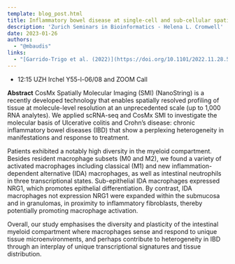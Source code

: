 ```yaml
---
template: blog_post.html
title: Inflammatory bowel disease at single-cell and sub-cellular spatial resolution
description: 'Zurich Seminars in Bioinformatics - Helena L. Cromwell'
date: 2023-01-26
authors:
  - "@mbaudis"
links:
  - "[Garrido-Trigo et al. (2022)](https://doi.org/10.1101/2022.11.28.518139)"
---
```


* 12:15 UZH Irchel Y55-l-06/08 and ZOOM Call

**Abstract** CosMx Spatially Molecular Imaging (SMI) (NanoString) is a recently developed technology that enables spatially resolved profiling of tissue at molecule-level resolution at an unprecedented scale (up to 1,000 RNA analytes). We applied scRNA-seq and CosMx SMI to investigate the molecular basis of Ulcerative colitis and Crohn’s disease: chronic inflammatory bowel diseases (IBD) that show a perplexing heterogeneity in manifestations and response to treatment.<!--more-->

Patients exhibited a notably high diversity in the myeloid compartment. Besides resident macrophage subsets (M0 and M2), we found a variety of activated macrophages including classical (M1) and new inflammation-dependent alternative (IDA) macrophages, as well as intestinal neutrophils in three transcriptional states. Sub-epithelial IDA macrophages expressed NRG1, which promotes epithelial differentiation. By contrast, IDA macrophages not expression NRG1 were expanded within the submucosa and in granulomas, in proximity to inflammatory fibroblasts, thereby potentially promoting macrophage activation.

Overall, our study emphasises the diversity and plasticity of the intestinal myeloid compartment where macrophages sense and respond to unique tissue microenvironments, and perhaps contribute to heterogeneity in IBD through an interplay of unique transcriptional signatures and tissue distribution.